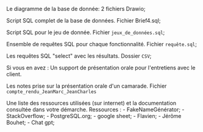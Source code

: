 Le diagramme de la base de donnée: 
        2 fichiers Drawio;

Script SQL complet de la base de données.
        Fichier Brief4.sql;

Script SQL pour le jeu de donnée.
        Fichier `jeux_de_données.sql`;

Ensemble de requêtes SQL pour chaque fonctionnalité.
        Fichier `requête.sql`;


Les requêtes SQL "select" avec les résultats.
        Dossier `CSV`;


Si vous en avez : Un support de présentation orale pour l'entretiens avec le client.


Les notes prise sur la présentation orale d'un camarade.
        Fichier `compte_rendu_JeanMarc_JeanCharles`


Une liste des ressources utilisées (sur internet) et la documentation consultée dans votre démarche.
        Ressources : - FakeNameGénérator;
                     - StackOverflow;
                     - PostgreSQL.org;
                     - google sheet;
                     - Flavien;
                     - Jérôme Bouhet; 
                     - Chat gpt;